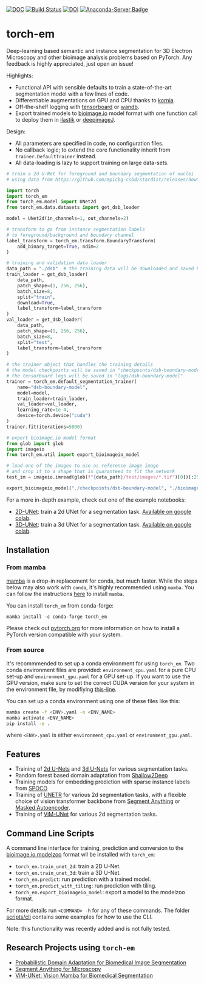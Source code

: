 [![DOC](https://shields.mitmproxy.org/badge/docs-pdoc.dev-brightgreen.svg)](https://constantinpape.github.io/torch-em/torch_em.html)
[![Build Status](https://github.com/constantinpape/torch-em/workflows/test/badge.svg)](https://github.com/constantinpape/torch-em/actions)
[![DOI](https://zenodo.org/badge/DOI/10.5281/zenodo.5108853.svg)](https://doi.org/10.5281/zenodo.5108853)
[![Anaconda-Server Badge](https://anaconda.org/conda-forge/torch_em/badges/version.svg)](https://anaconda.org/conda-forge/torch_em)

# torch-em

Deep-learning based semantic and instance segmentation for 3D Electron Microscopy and other bioimage analysis problems based on PyTorch.
Any feedback is highly appreciated, just open an issue!

Highlights:
- Functional API with sensible defaults to train a state-of-the-art segmentation model with a few lines of code.
- Differentiable augmentations on GPU and CPU thanks to [kornia](https://github.com/kornia/kornia).
- Off-the-shelf logging with [tensorboard](https://www.tensorflow.org/tensorboard) or [wandb](https://wandb.ai/site).
- Export trained models to [bioimage.io](https://bioimage.io/#/) model format with one function call to deploy them in [ilastik](https://www.ilastik.org/documentation/nn/nn) or [deepimageJ](https://deepimagej.github.io/deepimagej/).

Design:
- All parameters are specified in code, no configuration files.
- No callback logic; to extend the core functionality inherit from `trainer.DefaultTrainer` instead.
- All data-loading is lazy to support training on large data-sets.

```python
# train a 2d U-Net for foreground and boundary segmentation of nuclei
# using data from https://github.com/mpicbg-csbd/stardist/releases/download/0.1.0/dsb2018.zip

import torch
import torch_em
from torch_em.model import UNet2d
from torch_em.data.datasets import get_dsb_loader

model = UNet2d(in_channels=1, out_channels=2)

# transform to go from instance segmentation labels
# to foreground/background and boundary channel
label_transform = torch_em.transform.BoundaryTransform(
    add_binary_target=True, ndim=2
)

# training and validation data loader
data_path = "./dsb"  # the training data will be downloaded and saved here
train_loader = get_dsb_loader(
    data_path, 
    patch_shape=(1, 256, 256),
    batch_size=8,
    split="train",
    download=True,
    label_transform=label_transform
)
val_loader = get_dsb_loader(
    data_path, 
    patch_shape=(1, 256, 256),
    batch_size=8,
    split="test",
    label_transform=label_transform
)

# the trainer object that handles the training details
# the model checkpoints will be saved in "checkpoints/dsb-boundary-model"
# the tensorboard logs will be saved in "logs/dsb-boundary-model"
trainer = torch_em.default_segmentation_trainer(
    name="dsb-boundary-model",
    model=model,
    train_loader=train_loader,
    val_loader=val_loader,
    learning_rate=1e-4,
    device=torch.device("cuda")
)
trainer.fit(iterations=5000)

# export bioimage.io model format
from glob import glob
import imageio
from torch_em.util import export_bioimageio_model

# load one of the images to use as reference image image
# and crop it to a shape that is guaranteed to fit the network
test_im = imageio.imread(glob(f"{data_path}/test/images/*.tif")[0])[:256, :256]

export_bioimageio_model("./checkpoints/dsb-boundary-model", "./bioimageio-model", test_im)
```

For a more in-depth example, check out one of the example notebooks:
- [2D-UNet](https://github.com/constantinpape/torch-em/blob/main/experiments/2D-UNet-Training.ipynb): train a 2d UNet for a segmentation task. [Available on google colab](https://colab.research.google.com/github/constantinpape/torch-em/blob/main/experiments/2D-UNet-Training.ipynb).
- [3D-UNet](https://github.com/constantinpape/torch-em/blob/main/experiments/3D-UNet-Training.ipynb): train a 3d UNet for a segmentation task. [Available on google colab](https://colab.research.google.com/github/constantinpape/torch-em/blob/main/experiments/3D-UNet-Training.ipynb).


## Installation

### From mamba

[mamba](https://mamba.readthedocs.io/en/latest/) is a drop-in replacement for conda, but much faster. While the steps below may also work with `conda`, it's highly recommended using `mamba`. You can follow the instructions [here](https://mamba.readthedocs.io/en/latest/installation/mamba-installation.html) to install `mamba`.

You can install `torch_em` from conda-forge:
```
mamba install -c conda-forge torch_em
```
Please check out [pytorch.org](https://pytorch.org/) for more information on how to install a PyTorch version compatible with your system.

### From source

It's recommmended to set up a conda environment for using `torch_em`.
Two conda environment files are provided: `environment_cpu.yaml` for a pure CPU set-up and `environment_gpu.yaml` for a GPU set-up.
If you want to use the GPU version, make sure to set the correct CUDA version for your system in the environment file, by modifiying [this-line](https://github.com/constantinpape/torch-em/blob/main/environment_gpu.yaml#L9).

You can set up a conda environment using one of these files like this:
```bash
mamba create -f <ENV>.yaml -n <ENV_NAME>
mamba activate <ENV_NAME>
pip install -e .
```
where `<ENV>.yaml` is either `environment_cpu.yaml` or `environment_gpu.yaml`.


## Features

- Training of [2d U-Nets](https://doi.org/10.1007/978-3-319-24574-4_28) and [3d U-Nets](https://doi.org/10.1007/978-3-319-46723-8_49) for various segmentation tasks.
- Random forest based domain adaptation from [Shallow2Deep](https://doi.org/10.1101/2021.11.09.467925)
- Training models for embedding prediction with sparse instance labels from [SPOCO](https://arxiv.org/abs/2103.14572)
- Training of [UNETR](https://doi.org/10.48550/arXiv.2103.10504) for various 2d segmentation tasks, with a flexible choice of vision transformer backbone from [Segment Anything](https://doi.org/10.48550/arXiv.2304.02643) or [Masked Autoencoder](https://doi.org/10.48550/arXiv.2111.06377).
- Training of [ViM-UNet](https://doi.org/10.48550/arXiv.2404.07705) for various 2d segmentation tasks.


## Command Line Scripts

A command line interface for training, prediction and conversion to the [bioimage.io modelzoo](https://bioimage.io/) format wll be installed with `torch_em`:
- `torch_em.train_unet_2d`: train a 2D U-Net. 
- `torch_em.train_unet_3d`: train a 3D U-Net. 
- `torch_em.predict`: run prediction with a trained model.
- `torch_em.predict_with_tiling`: run prediction with tiling.
- `torch_em.export_bioimageio_model`: export a model to the modelzoo format.

For more details run `<COMMAND> -h` for any of these commands.
The folder [scripts/cli](https://github.com/constantinpape/torch-em/tree/main/scripts/cli) contains some examples for how to use the CLI.

Note: this functionality was recently added and is not fully tested.

## Research Projects using `torch-em`

- [Probabilistic Domain Adaptation for Biomedical Image Segmentation](https://doi.org/10.48550/arXiv.2303.11790)
- [Segment Anything for Microscopy](https://doi.org/10.1101/2023.08.21.554208)
- [ViM-UNet: Vision Mamba for Biomedical Segmentation](https://doi.org/10.48550/arXiv.2404.07705)
